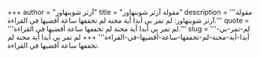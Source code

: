 +++
author = "آرثر شوبنهاور"
title = "مقولة آرثر شوبنهاور"
description = '''مقولة آرثر شوبنهاور: لم تمر بي أبدا أية محنة لم تخففها ساعة أقضيها في القراءة.'''
quote = '''لم تمر بي أبدا أية محنة لم تخففها ساعة أقضيها في القراءة.'''
slug = '''لم-تمر-بي-أبدا-أية-محنة-لم-تخففها-ساعة-أقضيها-في-القراءة'''
+++
لم تمر بي أبدا أية محنة لم تخففها ساعة أقضيها في القراءة.
